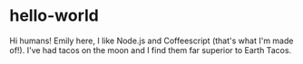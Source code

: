 # hello-world

Hi humans!
Emily here, I like Node.js and Coffeescript (that's what I'm made of!).
I've had tacos on the moon and I find them far superior to Earth Tacos. 

